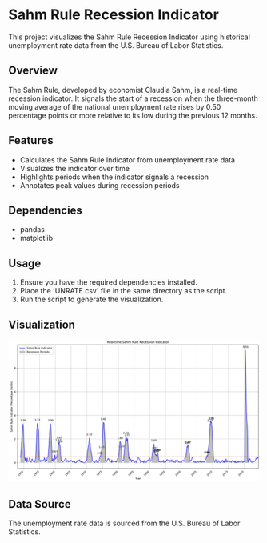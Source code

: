 # Sahm Rule Recession Indicator

This project visualizes the Sahm Rule Recession Indicator using historical unemployment rate data from the U.S. Bureau of Labor Statistics.

## Overview

The Sahm Rule, developed by economist Claudia Sahm, is a real-time recession indicator. It signals the start of a recession when the three-month moving average of the national unemployment rate rises by 0.50 percentage points or more relative to its low during the previous 12 months.

## Features

- Calculates the Sahm Rule Indicator from unemployment rate data
- Visualizes the indicator over time
- Highlights periods when the indicator signals a recession
- Annotates peak values during recession periods

## Dependencies

- pandas
- matplotlib

## Usage

1. Ensure you have the required dependencies installed.
2. Place the 'UNRATE.csv' file in the same directory as the script.
3. Run the script to generate the visualization.

## Visualization

![Sahm Rule Recession Indicator](sahm_rule_plot.png)

## Data Source

The unemployment rate data is sourced from the U.S. Bureau of Labor Statistics.
